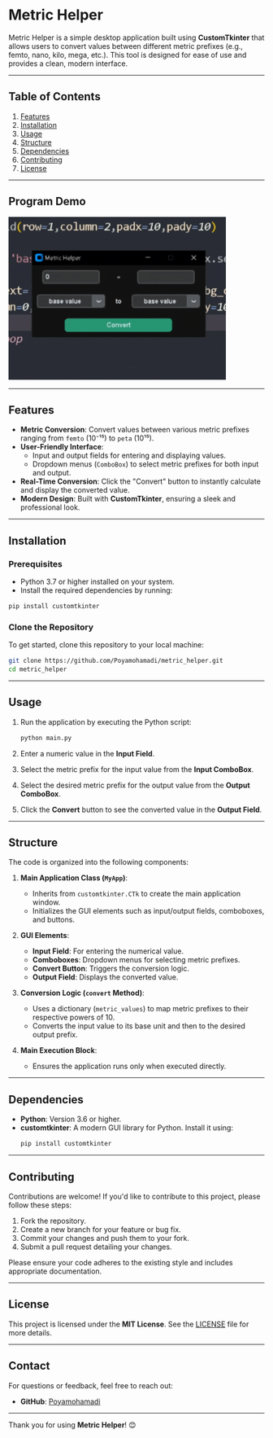 # Metric Helper

Metric Helper is a simple desktop application built using **CustomTkinter** that allows users to convert values between different metric prefixes (e.g., femto, nano, kilo, mega, etc.). This tool is designed for ease of use and provides a clean, modern interface.

---

## Table of Contents

1. [Features](#features)
2. [Installation](#installation)
3. [Usage](#usage)
4. [Structure](#structure)
5. [Dependencies](#dependencies)
6. [Contributing](#contributing)
7. [License](#license)

---

## Program Demo

![Metric Helper](https://github.com/Poyamohamadi/Metric_Helper/blob/main/demo.gif)

---

## Features

- **Metric Conversion**: Convert values between various metric prefixes ranging from `femto` (10⁻¹⁵) to `peta` (10¹⁵).
- **User-Friendly Interface**:
  - Input and output fields for entering and displaying values.
  - Dropdown menus (`ComboBox`) to select metric prefixes for both input and output.
- **Real-Time Conversion**: Click the "Convert" button to instantly calculate and display the converted value.
- **Modern Design**: Built with **CustomTkinter**, ensuring a sleek and professional look.

---

## Installation

### Prerequisites

- Python 3.7 or higher installed on your system.
- Install the required dependencies by running:

```bash
pip install customtkinter
```

### Clone the Repository

To get started, clone this repository to your local machine:

```bash
git clone https://github.com/Poyamohamadi/metric_helper.git
cd metric_helper
```

---

## Usage

1. Run the application by executing the Python script:

   ```bash
   python main.py
   ```

2. Enter a numeric value in the **Input Field**.
3. Select the metric prefix for the input value from the **Input ComboBox**.
4. Select the desired metric prefix for the output value from the **Output ComboBox**.
5. Click the **Convert** button to see the converted value in the **Output Field**.

---

## Structure

The code is organized into the following components:

1. **Main Application Class (`MyApp`)**:
   - Inherits from `customtkinter.CTk` to create the main application window.
   - Initializes the GUI elements such as input/output fields, comboboxes, and buttons.

2. **GUI Elements**:
   - **Input Field**: For entering the numerical value.
   - **Comboboxes**: Dropdown menus for selecting metric prefixes.
   - **Convert Button**: Triggers the conversion logic.
   - **Output Field**: Displays the converted value.

3. **Conversion Logic (`convert` Method)**:
   - Uses a dictionary (`metric_values`) to map metric prefixes to their respective powers of 10.
   - Converts the input value to its base unit and then to the desired output prefix.

4. **Main Execution Block**:
   - Ensures the application runs only when executed directly.

---

## Dependencies

- **Python**: Version 3.6 or higher.
- **customtkinter**: A modern GUI library for Python. Install it using:
  ```bash
  pip install customtkinter
  ```

---

## Contributing

Contributions are welcome! If you'd like to contribute to this project, please follow these steps:

1. Fork the repository.
2. Create a new branch for your feature or bug fix.
3. Commit your changes and push them to your fork.
4. Submit a pull request detailing your changes.

Please ensure your code adheres to the existing style and includes appropriate documentation.

---

## License

This project is licensed under the **MIT License**. See the [LICENSE](https://github.com/Poyamohamadi/Metric_Helper/blob/main/LICENSE.md) file for more details.

---

## Contact

For questions or feedback, feel free to reach out:

- **GitHub**: [Poyamohamadi](https://github.com/Poyamohamadi)

---

Thank you for using **Metric Helper**! 😊
